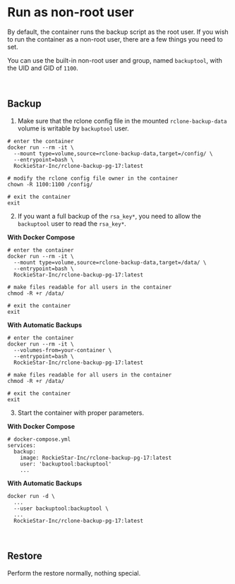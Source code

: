 # Run as non-root user

By default, the container runs the backup script as the root user. If you wish to run the container as a non-root user, there are a few things you need to set.

You can use the built-in non-root user and group, named `backuptool`, with the UID and GID of `1100`.

<br>



## Backup

1. Make sure that the rclone config file in the mounted `rclone-backup-data` volume is writable by `backuptool` user.

```shell
# enter the container
docker run --rm -it \
  --mount type=volume,source=rclone-backup-data,target=/config/ \
  --entrypoint=bash \
  RockieStar-Inc/rclone-backup-pg-17:latest

# modify the rclone config file owner in the container
chown -R 1100:1100 /config/

# exit the container
exit
```

2. If you want a full backup of the `rsa_key*`, you need to allow the `backuptool` user to read the `rsa_key*`.

**With Docker Compose**

```shell
# enter the container
docker run --rm -it \
  --mount type=volume,source=rclone-backup-data,target=/data/ \
  --entrypoint=bash \
  RockieStar-Inc/rclone-backup-pg-17:latest

# make files readable for all users in the container
chmod -R +r /data/

# exit the container
exit
```

**With Automatic Backups**

```shell
# enter the container
docker run --rm -it \
  --volumes-from=your-container \
  --entrypoint=bash \
  RockieStar-Inc/rclone-backup-pg-17:latest

# make files readable for all users in the container
chmod -R +r /data/

# exit the container
exit
```

3. Start the container with proper parameters.

**With Docker Compose**

```shell
# docker-compose.yml
services:
  backup:
    image: RockieStar-Inc/rclone-backup-pg-17:latest
    user: 'backuptool:backuptool'
    ...
```

**With Automatic Backups**

```shell
docker run -d \
  ...
  --user backuptool:backuptool \
  ...
  RockieStar-Inc/rclone-backup-pg-17:latest
```

<br>



## Restore

Perform the restore normally, nothing special.
